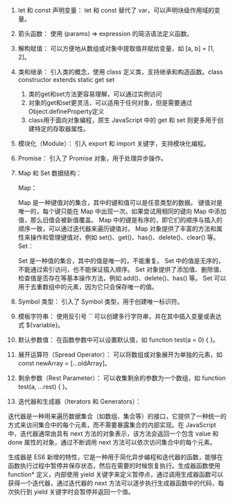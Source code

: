 1. let 和 const 声明变量：
    let 和 const 替代了 var，可以声明块级作用域的变量。

2. 箭头函数：
    使用 (params) => expression 的简洁语法定义函数。

3. 解构赋值：
    可以方便地从数组或对象中提取值并赋给变量，如 [a, b] = [1, 2]。

4. 类和继承：
    引入类的概念，使用 class 定义类，支持继承和构造函数。class constructor extends static get set
    1. 类的get和set方法更容易理解，可以通过实例访问
    2. 对象的get和set更灵活，可以适用于任何对象，但是需要通过Object.defineProperty定义
    3. class用于面向对象编程，原生 JavaScript 中的 get 和 set 则更多用于创建特定的存取器属性。


5. 模块化（Module）：
    引入 export 和 import 关键字，支持模块化编程。

6. Promise：
    引入了 Promise 对象，用于处理异步操作。

7. Map 和 Set 数据结构：

    Map：

    Map 是一种键值对的集合，其中的键和值可以是任意类型的数据。
    键值对是唯一的，每个键只能在 Map 中出现一次。如果尝试用相同的键向 Map 中添加值，那么旧值会被新值覆盖。
    Map 中的键是有序的，即它们的顺序与插入的顺序一致，可以通过迭代器来遍历键值对。
    Map 对象提供了丰富的方法和属性来操作和管理键值对，例如 set()、get()、has()、delete()、clear() 等。
    Set：

    Set 是一种值的集合，其中的值是唯一的，不能重复。
    Set 中的值是无序的，不能通过索引访问，也不能保证插入顺序。
    Set 对象提供了添加值、删除值、检查值是否存在等基本操作方法，例如 add()、delete()、has() 等。
    Set 可以用于去重数组中的元素，因为它只会保存唯一的值。

8. Symbol 类型：
    引入了 Symbol 类型，用于创建唯一标识符。

9. 模板字符串：
    使用反引号 `` 可以创建多行字符串，并在其中插入变量或表达式 ${variable}。

10. 默认参数值：
    在函数参数中可以设置默认值，如 function test(a = 0) { }。

11. 展开运算符（Spread Operator）：
    可以将数组或对象展开为单独的元素，如 const newArray = [...oldArray]。

12. 剩余参数（Rest Parameter）：
    可以收集剩余的参数为一个数组，如 function test(a, ...rest) { }。

13. 迭代器和生成器（Iterators 和 Generators）：

   迭代器是一种用来遍历数据集合（如数组、集合等）的接口，它提供了一种统一的方式来访问集合中的每个元素，而不需要暴露集合的内部实现。在 JavaScript 中，迭代器通常由具有 next 方法的对象表示，该方法会返回一个包含 value 和 done 属性的对象，通过不断调用 next 方法可以依次访问集合中的每个元素。

   生成器是 ES6 新增的特性，它是一种用于简化异步编程和迭代器的函数，能够在函数执行过程中暂停并保存状态，然后在需要的时候恢复执行。生成器函数使用 function* 定义，内部使用 yield 关键字来定义暂停点，通过调用生成器函数可以获得一个迭代器，通过迭代器的 next 方法可以逐步执行生成器函数中的代码，每次执行到 yield 关键字时会暂停并返回一个值。

